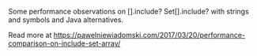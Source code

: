 Some performance observations on [].include? Set[].include? with strings and symbols and Java alternatives.

Read more at https://pawelniewiadomski.com/2017/03/20/performance-comparison-on-include-set-array/